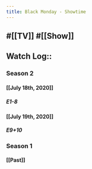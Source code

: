 ```yaml
---
title: Black Monday - Showtime
---
```


## #[[TV]] #[[Show]]

## 

## Watch Log::
### Season 2
#### [[July 18th, 2020]]
##### E1-8

#### [[July 19th, 2020]]
##### E9+10

### Season 1
#### [[Past]]
